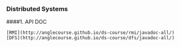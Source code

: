 
### Distributed Systems

####1. API DOC

    [RMI](http://anglecourse.github.io/ds-course/rmi/javadoc-all/)
    [DFS](http://anglecourse.github.io/ds-course/dfs/javadoc-all/)
